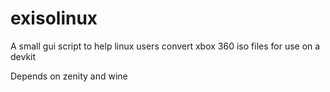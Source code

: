 # exisolinux
A small gui script to help linux users convert xbox 360 iso files for use on a devkit

Depends on zenity and wine
